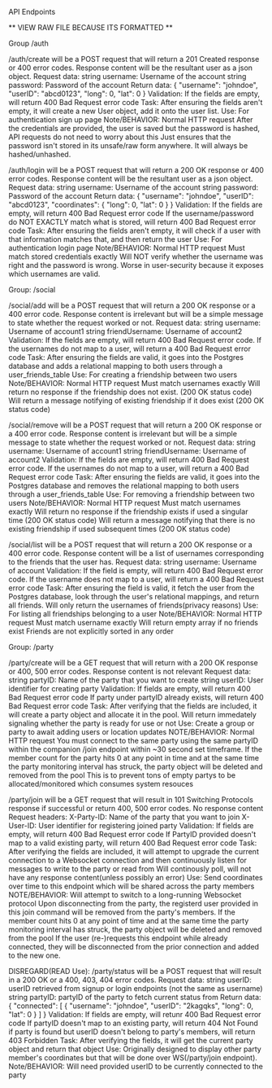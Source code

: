 API Endpoints

** VIEW RAW FILE BECAUSE ITS FORMATTED **


Group /auth

/auth/create will be a POST request that will return a 201 Created response or 400 error codes. Response content will be the resultant user as a json object.
    Request data:
        string username: Username of the account
        string password: Password of the account
    Return data:
        {
            "username": "johndoe",
            "userID": "abcd0123",
            "long": 0,
            "lat": 0
        }
    Validation:
        If the fields are empty, will return 400 Bad Request error code
    Task:
        After ensuring the fields aren't empty, it will create a new User object, add it onto the user list.
    Use:
        For authentication sign up page
    Note/BEHAVIOR:
        Normal HTTP request
        After the credentials are provided, the user is saved but the password is hashed, API requests do not need to worry about this
            Just ensures that the password isn't stored in its unsafe/raw form anywhere. It will always be hashed/unhashed.

/auth/login will be a POST request that will return a 200 OK response or 400 error codes. Response content will be the resultant user as a json object.
    Request data:
        string username: Username of the account
        string password: Password of the account
    Return data:
        {
            "username": "johndoe",
            "userID": "abcd0123",
            "coordinates": {
                "long": 0,
                "lat": 0
            }
        }
    Validation:
        If the fields are empty, will return 400 Bad Request error code
        If the username/password do NOT EXACTLY match what is stored, will return 400 Bad Request error code
    Task:
        After ensuring the fields aren't empty, it will check if a user with that information matches that, and then return the user
    Use:
        For authentication login page
    Note/BEHAVIOR:
        Normal HTTP request
        Must match stored credentials exactly
            Will NOT verify whether the username was right and the password is wrong.
                Worse in user-security because it exposes which usernames are valid.
        

Group: /social

/social/add will be a POST request that will return a 200 OK response or a 400 error code. Response content is irrelevant but will be a simple message to state whether the request worked or not.
    Request data:
        string username: Username of account1
        string friendUsername: Username of account2
    Validation:
        If the fields are empty, will return 400 Bad Request error code.
        If the usernames do not map to a user, will return a 400 Bad Request error code
    Task:
        After ensuring the fields are valid, it goes into the Postgres database and adds a relational mapping to both users through a user_friends_table
    Use:
        For creating a friendship between two users
    Note/BEHAVIOR:
        Normal HTTP request
        Must match usernames exactly
        Will return no response if the friendship does not exist. (200 OK status code)
        Will return a message notifying of existing friendship if it does exist (200 OK status code)

/social/remove will be a POST request that will return a 200 OK response or a 400 error code. Response content is irrelevant but will be a simple message to state whether the request worked or not.
    Request data:
        string username: Username of account1
        string friendUsername: Username of account2
    Validation:
        If the fields are empty, will return 400 Bad Request error code.
        If the usernames do not map to a user, will return a 400 Bad Request error code
    Task:
        After ensuring the fields are valid, it goes into the Postgres database and removes the relational mapping to both users through a user_friends_table
    Use:
        For removing a friendship between two users
    Note/BEHAVIOR:
        Normal HTTP request
        Must match usernames exactly
        Will return no response if the friendship exists if used a singular time (200 OK status code)
        Will return a message notifying that there is no existing friendship if used subsequent times (200 OK status code)

/social/list will be a POST request that will return a 200 OK response or a 400 error code. Response content will be a list of usernames corresponding to the friends that the user has.
    Request data:
        string username: Username of account
    Validation:
        If the field is empty, will return 400 Bad Request error code.
        If the username does not map to a user, will return a 400 Bad Request error code
    Task:
        After ensuring the field is valid, it fetch the user from the Postgres database, look through the user's relational mappings, and return all friends. Will only return the usernames of friends(privacy reasons)
    Use:
        For listing all friendships belonging to a user
    Note/BEHAVIOR:
        Normal HTTP request
        Must match username exactly
        Will return empty array if no friends exist
        Friends are not explicitly sorted in any order


Group: /party

/party/create will be a GET request that will return with a 200 OK response or 400, 500 error codes. Response content is not relevant
    Request data:
        string partyID: Name of the party that you want to create
        string userID: User identifier for creating party
    Validation:
        If fields are empty, will return 400 Bad Request error code
        If party under partyID already exists, will return 400 Bad Request error code
    Task:
        After verifying that the fields are included, it will create a party object and allocate it in the pool.
        Will return immedately signaling whether the party is ready for use or not
    Use:
        Create a group or party to await adding users or location updates
    NOTE/BEHAVIOR:
        Normal HTTP request
        You must connect to the same party using the same partyID within the companion /join endpoint within ~30 second set timeframe.
        If the member count for the party hits 0 at any point in time and at the same time the party monitoring interval has struck, the party object will be deleted and removed from the pool
        This is to prevent tons of empty partys to be allocated/monitored which consumes system resouces

/party/join will be a GET request that will result in 101 Switching Protocols response if successful or return 400, 500 error codes. No response content
    Request headers:
        X-Party-ID: Name of the party that you want to join
        X-User-ID: User identifier for registering joined party
    Validation:
        If fields are empty, will return 400 Bad Request error code
        If PartyID provided doesn't map to a valid existing party, will return 400 Bad Request error code
    Task:
        After verifying the fields are included, it will attempt to upgrade the current connection to a Websocket connection and then continuously listen for messages to write to the party or read from
        Will continously poll, will not have any response content(unless possibly an error)
    Use:
        Send coordinates over time to this endpoint which will be shared across the party members
    NOTE/BEHAVIOR:
        Will attempt to switch to a long-running Websocket protocol
        Upon disconnecting from the party, the registerd user provided in this join command will be removed from the party's members.
        If the member count hits 0 at any point of time and at the same time the party monitoring interval has struck, the party object will be deleted and removed from the pool
        If the user (re-)requests this endpoint while already connected, they will be disconnected from the prior connection and added to the new one.



DISREGARD(READ Use):
/party/status will be a POST request that will result in a 200 OK or a 400, 403, 404 error codes.
    Request data:
        string userID: userID retrieved from signup or login endpoints (not the same as username)
        string partyID: partyID of the party to fetch current status from
    Return data:
        {
            "connected": [
                {
                    "username": "johndoe",
                    "userID": "2kagqks",
                    "long": 0,
                    "lat": 0
                }
            ]
        }
    Validation:
        If fields are empty, will retunr 400 Bad Request error code
        If partyID doesn't map to an existing party, will return 404 Not Found
        if party is found but userID doesn't belong to party's members, will return 403 Forbidden
    Task:
        After verifying the fields, it will get the current party object and return that object
    Use:
        Originally designed to display other party member's coordinates but that will be done over WS(/party/join endpoint). 
    Note/BEHAVIOR:
        Will need provided userID to be currently connected to the party
